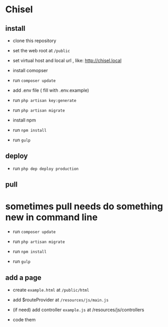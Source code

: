 # Chisel

## install

- clone this repository

- set the web root at `/public`

- set virtual host and local url , like: http://chisel.local

- install comopser

- run `composer update`

- add .env file ( fill with .env.example)

- run `php artisan key:generate`

- run `php artisan migrate`

- install npm

- run `npm install`

- run `gulp`

## deploy

- run `php dep deploy production`

## pull
# sometimes pull needs do something new in command line

- run `composer update`

- run `php artisan migrate`

- run `npm install`

- run `gulp`

## add a page

- create `example.html` at `/public/html`

- add $routeProvider at `/resources/js/main.js`

- (if need) add controller `example.js` at /resources/js/controllers

- code them
